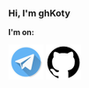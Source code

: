### Hi, I'm ghKoty
  __I'm on:__
  
  [![Telegram](Telegram-icon.png "Telegram")](https://t.me/ghKoty)
  [![GitHub](GitHub-icon.png "You are now on my GitHub!🧐 But ok")](https://github.com/ghKoty)
  
  
